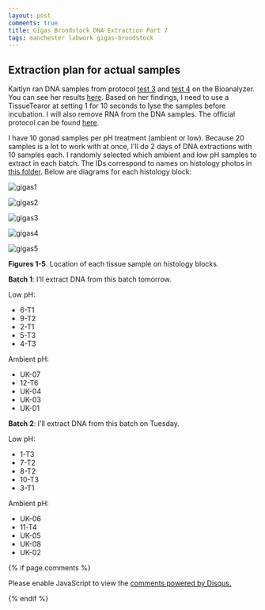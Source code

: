 ```yaml
---
layout: post
comments: true
title: Gigas Broodstock DNA Extraction Part 7
tags: manchester labwork gigas-broodstock
---
```


## Extraction plan for actual samples

Kaitlyn ran DNA samples from protocol [test 3](https://yaaminiv.github.io/Gigas-Broodstock-DNA-Extraction-Part4/) and [test 4](https://yaaminiv.github.io/Gigas-Broodstock-DNA-Extraction-Part6/) on the Bioanalyzer. You can see her results [here](). Based on her findings, I need to use a TissueTearor at setting 1 for 10 seconds to lyse the samples before incubation. I will also remove RNA from the DNA samples. The official protocol can be found [here]().

I have 10 gonad samples per pH treatment (ambient or low). Because 20 samples is a lot to work with at once, I'll do 2 days of DNA extractions with 10 samples each. I randomly selected which ambient and low pH samples to extract in each batch. The IDs correspond to names on histology photos in [this folder](https://github.com/RobertsLab/project-oyster-oa/tree/master/images/Manchester/Gigas-gonad-histology/2017-04-08-Sampling). Below are diagrams for each histology block:

![gigas1](https://raw.githubusercontent.com/RobertsLab/project-oyster-oa/master/images/Manchester/Gigas-gonad-histology/2017-04-08-Sampling/Gigas_1-04082017.JPG)

![gigas2](https://raw.githubusercontent.com/RobertsLab/project-oyster-oa/master/images/Manchester/Gigas-gonad-histology/2017-04-08-Sampling/Gigas_2_04082017.JPG)

![gigas3](https://raw.githubusercontent.com/RobertsLab/project-oyster-oa/master/images/Manchester/Gigas-gonad-histology/2017-04-08-Sampling/Gigas_3_04082017.JPG)

![gigas4](https://raw.githubusercontent.com/RobertsLab/project-oyster-oa/master/images/Manchester/Gigas-gonad-histology/2017-04-08-Sampling/Gigas_4.JPG)

![gigas5](https://raw.githubusercontent.com/RobertsLab/project-oyster-oa/master/images/Manchester/Gigas-gonad-histology/2017-04-08-Sampling/Gigas_5.JPG)

**Figures 1-5**. Location of each tissue sample on histology blocks.

**Batch 1**: I'll extract DNA from this batch tomorrow.

Low pH:

- 6-T1
- 9-T2
- 2-T1
- 5-T3
- 4-T3

Ambient pH:

- UK-07
- 12-T6
- UK-04
- UK-03
- UK-01

**Batch 2**: I'll extract DNA from this batch on Tuesday.

Low pH:

-	1-T3
-	7-T2
-	8-T2
-	10-T3
-	3-T1

Ambient pH:

-	UK-06
-	11-T4
-	UK-05
-	UK-08
-	UK-02

{% if page.comments %}

<div id="disqus_thread"></div>
<script>

/**
*  RECOMMENDED CONFIGURATION VARIABLES: EDIT AND UNCOMMENT THE SECTION BELOW TO INSERT DYNAMIC VALUES FROM YOUR PLATFORM OR CMS.
*  LEARN WHY DEFINING THESE VARIABLES IS IMPORTANT: https://disqus.com/admin/universalcode/#configuration-variables*/
/*
var disqus_config = function () {
this.page.url = PAGE_URL;  // Replace PAGE_URL with your page's canonical URL variable
this.page.identifier = PAGE_IDENTIFIER; // Replace PAGE_IDENTIFIER with your page's unique identifier variable
};
*/
(function() { // DON'T EDIT BELOW THIS LINE
var d = document, s = d.createElement('script');
s.src = 'https://the-responsible-grad-student.disqus.com/embed.js';
s.setAttribute('data-timestamp', +new Date());
(d.head || d.body).appendChild(s);
})();
</script>
<noscript>Please enable JavaScript to view the <a href="https://disqus.com/?ref_noscript">comments powered by Disqus.</a></noscript>

{% endif %}

<script id="dsq-count-scr" src="//the-responsible-grad-student.disqus.com/count.js" async></script>
